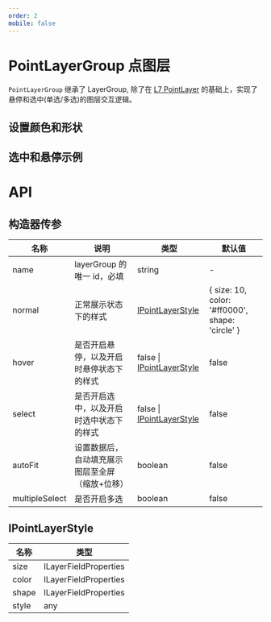 ```yaml
---
order: 2
mobile: false
---
```


# PointLayerGroup 点图层

`PointLayerGroup` 继承了 LayerGroup, 除了在 [L7 PointLayer](https://l7.antv.vision/zh/docs/api/point_layer/pointlayer) 的基础上，实现了悬停和选中(单选/多选)的图层交互逻辑。

## 设置颜色和形状

<code src="./demo/pointLayer/color/index" compact="true"></code>

## 选中和悬停示例

<code src="./demo/pointLayer/hover/index" compact="true"></code>

# API

## 构造器传参

| 名称           | 说明                                            | 类型                                           | 默认值                                          |
| -------------- | ----------------------------------------------- | ---------------------------------------------- | ----------------------------------------------- |
| name           | layerGroup 的唯一 id，必填                      | string                                         | -                                               |
| normal         | 正常展示状态下的样式                            | [IPointLayerStyle](#IPointLayerStyle)          | { size: 10, color: '#ff0000', shape: 'circle' } |
| hover          | 是否开启悬停，以及开启时悬停状态下的样式        | false \| [IPointLayerStyle](#IPointLayerStyle) | false                                           |
| select         | 是否开启选中，以及开启时选中状态下的样式        | false \| [IPointLayerStyle](#IPointLayerStyle) | false                                           |
| autoFit        | 设置数据后，自动填充展示图层至全屏（缩放+位移） | boolean                                        | false                                           |
| multipleSelect | 是否开启多选                                    | boolean                                        | false                                           |

## IPointLayerStyle

| 名称  | 类型                          |
| ----- | ----------------------------- |
| size  | ILayerFieldProperties<number> |
| color | ILayerFieldProperties<string> |
| shape | ILayerFieldProperties<string> |
| style | any                           |
